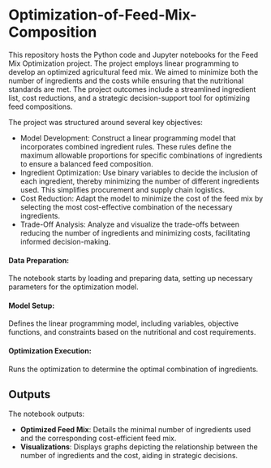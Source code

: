 # Optimization-of-Feed-Mix-Composition
This repository hosts the Python code and Jupyter notebooks for the Feed Mix Optimization project. The project employs linear programming to develop an optimized agricultural feed mix. We aimed to minimize both the number of ingredients and the costs while ensuring that the nutritional standards are met. The project outcomes include a streamlined ingredient list, cost reductions, and a strategic decision-support tool for optimizing feed compositions.


The project was structured around several key objectives:

 - Model Development: Construct a linear programming model that incorporates combined ingredient rules. These rules define the maximum allowable proportions for specific combinations of ingredients to ensure a balanced feed composition.
 - Ingredient Optimization: Use binary variables to decide the inclusion of each ingredient, thereby minimizing the number of different ingredients used. This simplifies procurement and supply chain logistics.
 - Cost Reduction: Adapt the model to minimize the cost of the feed mix by selecting the most cost-effective combination of the necessary ingredients.
 - Trade-Off Analysis: Analyze and visualize the trade-offs between reducing the number of ingredients and minimizing costs, facilitating informed decision-making.


#### Data Preparation:
 The notebook starts by loading and preparing data, setting up necessary parameters for the optimization model.
#### Model Setup:
 Defines the linear programming model, including variables, objective functions, and constraints based on the nutritional and cost requirements.
#### Optimization Execution: 
 Runs the optimization to determine the optimal combination of ingredients.
 
 ## Outputs

The notebook outputs:

 - **Optimized Feed Mix**: Details the minimal number of ingredients used and the corresponding cost-efficient feed mix.
 - **Visualizations**: Displays graphs depicting the relationship between the number of ingredients and the cost, aiding in strategic decisions.
